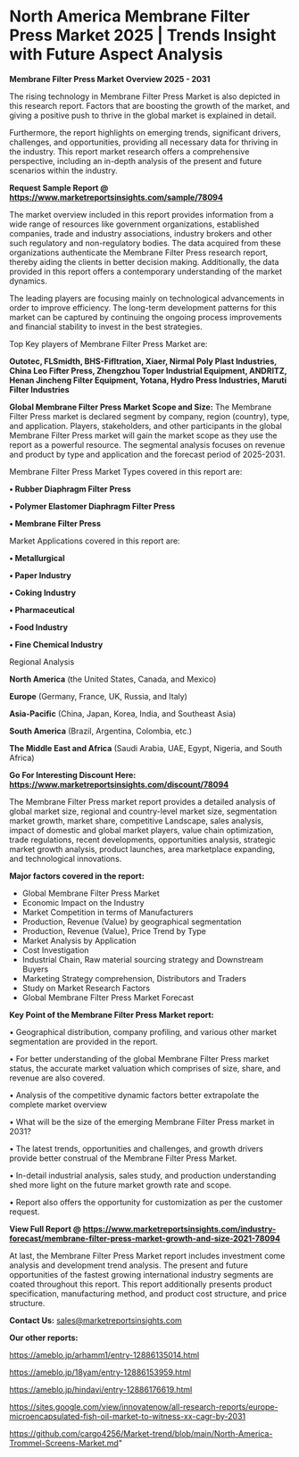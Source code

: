 # North America Membrane Filter Press Market 2025 | Trends Insight with Future Aspect Analysis

<Strong> Membrane Filter Press Market Overview 2025 - 2031</strong>

The rising technology in Membrane Filter Press Market is also depicted in this research report. Factors that are boosting the growth of the market, and giving a positive push to thrive in the global market is explained in detail.

Furthermore, the report highlights on emerging trends, significant drivers, challenges, and opportunities, providing all necessary data for thriving in the industry. This report market research offers a comprehensive perspective, including an in-depth analysis of the present and future scenarios within the industry.

<strong>Request Sample Report @ <a href=https://www.marketreportsinsights.com/sample/78094>https://www.marketreportsinsights.com/sample/78094</a></strong>

The market overview included in this report provides information from a wide range of resources like government organizations, established companies, trade and industry associations, industry brokers and other such regulatory and non-regulatory bodies. The data acquired from these organizations authenticate the Membrane Filter Press research report, thereby aiding the clients in better decision making. Additionally, the data provided in this report offers a contemporary understanding of the market dynamics.

The leading players are focusing mainly on technological advancements in order to improve efficiency. The long-term development patterns for this market can be captured by continuing the ongoing process improvements and financial stability to invest in the best strategies.

Top Key players of Membrane Filter Press Market are:

<strong>Outotec, FLSmidth, BHS-Fifltration, Xiaer, Nirmal Poly Plast Industries, China Leo Fifter Press, Zhengzhou Toper Industrial Equipment, ANDRITZ, Henan Jincheng Filter Equipment, Yotana, Hydro Press Industries, Maruti Filter Industries</strong>

<strong><b>Global Membrane Filter Press Market Scope and Size:</b></strong>
The Membrane Filter Press market is declared segment by company, region (country), type, and application. Players, stakeholders, and other participants in the global Membrane Filter Press market will gain the market scope as they use the report as a powerful resource. The segmental analysis focuses on revenue and product by type and application and the forecast period of 2025-2031.

Membrane Filter Press Market Types covered in this report are:

<strong>• Rubber Diaphragm Filter Press

• Polymer Elastomer Diaphragm Filter Press

• Membrane Filter Press</strong>

Market Applications covered in this report are:

<strong>• Metallurgical

• Paper Industry

• Coking Industry

• Pharmaceutical

• Food Industry

• Fine Chemical Industry</strong> 

Regional Analysis

<strong>North America</strong> (the United States, Canada, and Mexico)

<strong>Europe</strong> (Germany, France, UK, Russia, and Italy)

<strong>Asia-Pacific</strong> (China, Japan, Korea, India, and Southeast Asia)

<strong>South America</strong> (Brazil, Argentina, Colombia, etc.)

<strong>The Middle East and Africa</strong> (Saudi Arabia, UAE, Egypt, Nigeria, and South Africa)

<strong>Go For Interesting Discount Here: <a href=https://www.marketreportsinsights.com/discount/78094>https://www.marketreportsinsights.com/discount/78094</a></strong>

The Membrane Filter Press market report provides a detailed analysis of global market size, regional and country-level market size, segmentation market growth, market share, competitive Landscape, sales analysis, impact of domestic and global market players, value chain optimization, trade regulations, recent developments, opportunities analysis, strategic market growth analysis, product launches, area marketplace expanding, and technological innovations.

<strong><b>Major factors covered in the report:</b></strong>
<ul>
  <li>Global Membrane Filter Press Market </li>
  <li>Economic Impact on the Industry</li>
  <li>Market Competition in terms of Manufacturers</li>
  <li>Production, Revenue (Value) by geographical segmentation</li>
  <li>Production, Revenue (Value), Price Trend by Type</li>
  <li>Market Analysis by Application</li>
  <li>Cost Investigation</li>
  <li>Industrial Chain, Raw material sourcing strategy and Downstream Buyers</li>
  <li>Marketing Strategy comprehension, Distributors and Traders</li>
  <li>Study on Market Research Factors</li>
  <li>Global Membrane Filter Press Market Forecast</li>
</ul>

<strong><b>Key Point of the Membrane Filter Press Market report:</b></strong>

• Geographical distribution, company profiling, and various other market segmentation are provided in the report.

• For better understanding of the global Membrane Filter Press market status, the accurate market valuation which comprises of size, share, and revenue are also covered.

• Analysis of the competitive dynamic factors better extrapolate the complete market overview

• What will be the size of the emerging Membrane Filter Press market in 2031?

• The latest trends, opportunities and challenges, and growth drivers provide better construal of the Membrane Filter Press Market.

• In-detail industrial analysis, sales study, and production understanding shed more light on the future market growth rate and scope.

• Report also offers the opportunity for customization as per the customer request.

<strong><b>View Full Report @ <a href=https://www.marketreportsinsights.com/industry-forecast/membrane-filter-press-market-growth-and-size-2021-78094>https://www.marketreportsinsights.com/industry-forecast/membrane-filter-press-market-growth-and-size-2021-78094</a></b></strong>


At last, the Membrane Filter Press Market report includes investment come analysis and development trend analysis. The present and future opportunities of the fastest growing international industry segments are coated throughout this report. This report additionally presents product specification, manufacturing method, and product cost structure, and price structure.

<strong>Contact Us:</strong>
sales@marketreportsinsights.com

<strong>Our other reports:</strong>

<a href=https://ameblo.jp/arhamm1/entry-12886135014.html>https://ameblo.jp/arhamm1/entry-12886135014.html</a>

<a href=https://ameblo.jp/18yam/entry-12886153959.html>https://ameblo.jp/18yam/entry-12886153959.html</a>

<a href=https://ameblo.jp/hindavi/entry-12886176619.html>https://ameblo.jp/hindavi/entry-12886176619.html</a>

<a href=https://sites.google.com/view/innovatenow/all-research-reports/europe-microencapsulated-fish-oil-market-to-witness-xx-cagr-by-2031>https://sites.google.com/view/innovatenow/all-research-reports/europe-microencapsulated-fish-oil-market-to-witness-xx-cagr-by-2031</a>

<a href=https://github.com/cargo4256/Market-trend/blob/main/North-America-Trommel-Screens-Market.md>https://github.com/cargo4256/Market-trend/blob/main/North-America-Trommel-Screens-Market.md</a>"
